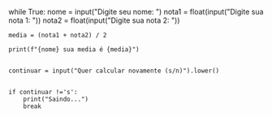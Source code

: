 while True:
    nome = input("Digite seu nome: ")
    nota1 = float(input("Digite sua nota 1: "))
    nota2 = float(input("Digite sua nota 2: "))

 
    media = (nota1 + nota2) / 2
 
    print(f"{nome} sua media é {media}")
 
 
    continuar = input("Quer calcular novamente (s/n)").lower()
 
  
    if continuar !='s':
        print("Saindo...")
        break

